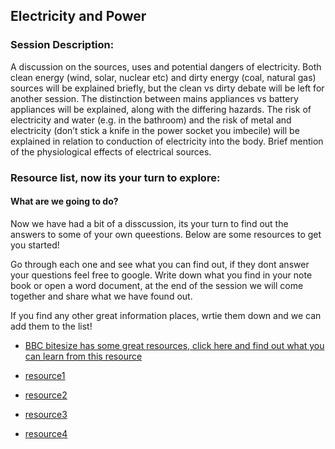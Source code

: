 ## Electricity and Power 

### Session Description: 
A discussion on the sources, uses and potential dangers of electricity. 
Both clean energy (wind, solar, nuclear etc) and dirty energy (coal, natural gas) sources will be explained briefly, but the clean vs dirty debate will be left for another session.
The distinction between mains appliances vs battery appliances will be explained, along with the differing hazards.
The risk of electricity and water (e.g. in the bathroom) and the risk of metal and electricity (don’t stick a knife in the power socket you imbecile) will be explained in relation to conduction of electricity into the body.
Brief mention of the physiological effects of electrical sources.



### Resource list, now its your turn to explore: 

#### What are we going to do? 

Now we have had a bit of a disscussion, its your turn to find out the answers to some of your own queestions. Below are some resources to get you started!

Go through each one and see what you can find out, if they dont answer your questions feel free to google. Write down what you find in your note book or open a word document, at the end of the session we will come together and share what we have found out. 

If you find any other great information places, wrtie them down and we can add them to the list! 

* <a href="https://www.bbc.co.uk/search?filter=bitesize&q=electricit" target="_blank">BBC bitesize has some great resources, click here and find out what you can learn from this resource</a>

* <a href="http://www.switchedonkids.org.uk/electrical-safety-in-your-home" target="_blank">resource1</a>

* <a href="http://www.learningcircuits.co.uk/" target="_blank">resource2</a>

* <a href="http://flash.topmarks.co.uk/2864" target="_blank">resource3</a>

* <a href="http://www.bbc.co.uk/bitesize/ks1/science/electricity/play/" target="_blank">resource4</a>

